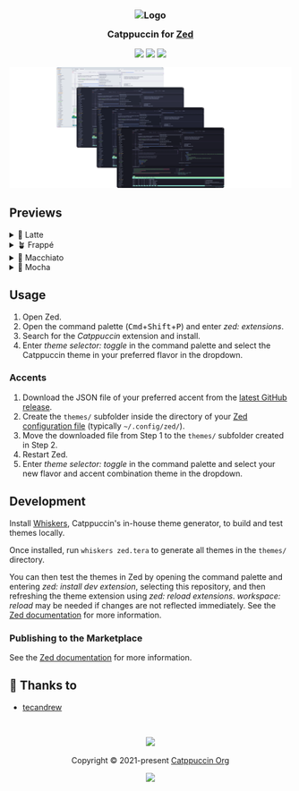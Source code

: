 <h3 align="center">
	<img src="https://raw.githubusercontent.com/catppuccin/catppuccin/main/assets/logos/exports/1544x1544_circle.png" width="100" alt="Logo"/><br/>
	<img src="https://raw.githubusercontent.com/catppuccin/catppuccin/main/assets/misc/transparent.png" height="30" width="0px"/>
	Catppuccin for <a href="https://zed.dev/">Zed</a>
	<img src="https://raw.githubusercontent.com/catppuccin/catppuccin/main/assets/misc/transparent.png" height="30" width="0px"/>
</h3>

<p align="center">
	<a href="https://github.com/JeffreyThor/zed-catppuccin-transparent/stargazers"><img src="https://img.shields.io/github/stars/JeffreyThor/zed-catppuccin-transparent?colorA=363a4f&colorB=b7bdf8&style=for-the-badge"></a>
	<a href="https://github.com/JeffreyThor/zed-catppuccin-transparent/issues"><img src="https://img.shields.io/github/issues/JeffreyThor/zed-catppuccin-transparent?colorA=363a4f&colorB=f5a97f&style=for-the-badge"></a>
	<a href="https://github.com/JeffreyThor/zed-catppuccin-transparent/contributors"><img src="https://img.shields.io/github/contributors/JeffreyThor/zed-catppuccin-transparent?colorA=363a4f&colorB=a6da95&style=for-the-badge"></a>
</p>

<p align="center">
	<img src="assets/preview.webp"/>
</p>

## Previews

<details>
<summary>🌻 Latte</summary>
<img src="assets/latte.webp"/>
</details>
<details>
<summary>🪴 Frappé</summary>
<img src="assets/frappe.webp"/>
</details>
<details>
<summary>🌺 Macchiato</summary>
<img src="assets/macchiato.webp"/>
</details>
<details>
<summary>🌿 Mocha</summary>
<img src="assets/mocha.webp"/>
</details>

## Usage

1. Open Zed.
2. Open the command palette (<kbd>Cmd</kbd>+<kbd>Shift</kbd>+<kbd>P</kbd>) and enter _zed: extensions_.
3. Search for the _Catppuccin_ extension and install.
4. Enter _theme selector: toggle_ in the command palette and select the Catppuccin theme in your preferred flavor in the dropdown.

### Accents

1. Download the JSON file of your preferred accent from the [latest GitHub release](https://github.com/JeffreyThor/zed-catppuccin-transparent/releases/latest).
2. Create the `themes/` subfolder inside the directory of your [Zed configuration file](https://zed.dev/docs/configuring-zed#settings-files) (typically `~/.config/zed/`).
3. Move the downloaded file from Step 1 to the `themes/` subfolder created in Step 2.
4. Restart Zed.
5. Enter _theme selector: toggle_ in the command palette and select your new flavor and accent combination theme in the dropdown.

## Development

Install [Whiskers](https://github.com/catppuccin/whiskers), Catppuccin's in-house theme generator, to build and test themes locally.

Once installed, run `whiskers zed.tera` to generate all themes in the `themes/` directory.

You can then test the themes in Zed by opening the command palette and entering _zed: install dev extension_, selecting this repository, and then refreshing the theme extension using _zed: reload extensions_. _workspace: reload_ may be needed if changes are not reflected immediately. See the [Zed documentation](https://zed.dev/docs/extensions/developing-extensions) for more information.

### Publishing to the Marketplace

See the [Zed documentation](https://zed.dev/docs/extensions/developing-extensions#updating-an-extension) for more information.

## 💝 Thanks to

- [tecandrew](https://github.com/tecandrew)

&nbsp;

<p align="center">
	<img src="https://raw.githubusercontent.com/catppuccin/catppuccin/main/assets/footers/gray0_ctp_on_line.svg?sanitize=true" />
</p>

<p align="center">
	Copyright &copy; 2021-present <a href="https://github.com/catppuccin" target="_blank">Catppuccin Org</a>
</p>

<p align="center">
	<a href="https://github.com/catppuccin/catppuccin/blob/main/LICENSE"><img src="https://img.shields.io/static/v1.svg?style=for-the-badge&label=License&message=MIT&logoColor=d9e0ee&colorA=363a4f&colorB=b7bdf8"/></a>
</p>
